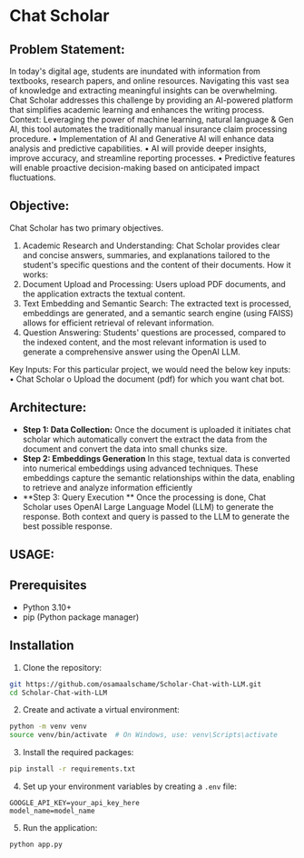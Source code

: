 # Chat Scholar

## Problem Statement:
In today's digital age, students are inundated with information from textbooks, research papers, and online resources. Navigating this vast sea of knowledge and extracting meaningful insights can be overwhelming. Chat Scholar addresses this challenge by providing an AI-powered platform that simplifies academic learning and enhances the writing process.
Context:
Leveraging the power of machine learning, natural language & Gen AI, this tool automates the traditionally manual insurance claim processing procedure. 
•	Implementation of AI and Generative AI will enhance data analysis and   predictive capabilities.
•	AI will provide deeper insights, improve accuracy, and streamline reporting processes.
•	Predictive features will enable proactive decision-making based on anticipated impact fluctuations.

## Objective:
Chat Scholar has two primary objectives.
1.	Academic Research and Understanding: Chat Scholar provides clear and concise answers, summaries, and explanations tailored to the student's specific questions and the content of their documents.
How it works:
1.	Document Upload and Processing: Users upload PDF documents, and the application extracts the textual content.
2.	Text Embedding and Semantic Search: The extracted text is processed, embeddings are generated, and a semantic search engine (using FAISS) allows for efficient retrieval of relevant information.
3.	Question Answering: Students' questions are processed, compared to the indexed content, and the most relevant information is used to generate a comprehensive answer using the OpenAI LLM.

Key Inputs: 
For this particular project, we would need the below key inputs:
•	Chat Scholar
o	Upload the document (pdf) for which you want chat bot.

## Architecture:


- **Step 1: Data Collection:**
Once the document is uploaded it initiates chat scholar which automatically convert the extract the data from the document and convert the data into small chunks size. 
- **Step 2: Embeddings Generation**
In this stage, textual data is converted into numerical embeddings using advanced techniques. These embeddings capture the semantic relationships within the data, enabling to retrieve and analyze information efficiently
- **Step 3: Query Execution **
Once the processing is done, Chat Scholar uses OpenAI Large Language Model (LLM) to generate the response. Both context and query is passed to the LLM to generate the best possible response.


## USAGE:
## Prerequisites

- Python 3.10+
- pip (Python package manager)

## Installation

1. Clone the repository:
```bash
git https://github.com/osamaalschame/Scholar-Chat-with-LLM.git
cd Scholar-Chat-with-LLM
```

2. Create and activate a virtual environment:
```bash
python -m venv venv
source venv/bin/activate  # On Windows, use: venv\Scripts\activate
```

3. Install the required packages:
```bash
pip install -r requirements.txt
```

4. Set up your environment variables by creating a `.env` file:
```env
GOOGLE_API_KEY=your_api_key_here
model_name=model_name
```
5. Run the application:
```bash
python app.py
```





